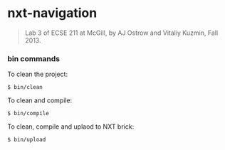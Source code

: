 nxt-navigation
==================

> Lab 3 of ECSE 211 at McGill, by AJ Ostrow and Vitaliy Kuzmin, Fall 2013. 

### bin commands

To clean the project:

```
$ bin/clean
```

To clean and compile:

```
$ bin/compile
```

To clean, compile and uplaod to NXT brick:

```
$ bin/upload
```